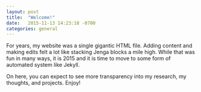 ```yaml
---
layout: post
title:  "Welcome!"
date:   2015-11-13 14:23:18 -0700
categories: general 
---
```


For years, my website was a single gigantic HTML file. Adding content and making edits felt a lot like stacking Jenga blocks a mile high. While that was fun in many ways, it is 2015 and it is time to move to some form of automated system like Jekyll.

On here, you can expect to see more transparency into my research, my thoughts, and projects.
Enjoy!
